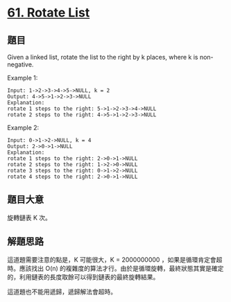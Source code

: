 # [61. Rotate List](https://leetcode.com/problems/rotate-list/description/)

## 題目

Given a linked list, rotate the list to the right by k places, where k is non-negative.

Example 1:  

```
Input: 1->2->3->4->5->NULL, k = 2
Output: 4->5->1->2->3->NULL
Explanation:
rotate 1 steps to the right: 5->1->2->3->4->NULL
rotate 2 steps to the right: 4->5->1->2->3->NULL 
```

Example 2:  

```
Input: 0->1->2->NULL, k = 4
Output: 2->0->1->NULL
Explanation:
rotate 1 steps to the right: 2->0->1->NULL
rotate 2 steps to the right: 1->2->0->NULL
rotate 3 steps to the right: 0->1->2->NULL
rotate 4 steps to the right: 2->0->1->NULL 
```

## 題目大意

旋轉鏈表 K 次。


## 解題思路

這道題需要注意的點是，K 可能很大，K = 2000000000 ，如果是循環肯定會超時。應該找出 O(n) 的複雜度的算法才行。由於是循環旋轉，最終狀態其實是確定的，利用鏈表的長度取餘可以得到鏈表的最終旋轉結果。

這道題也不能用遞歸，遞歸解法會超時。